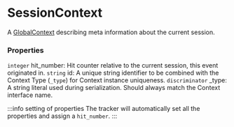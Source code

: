 # SessionContext
A [GlobalContext](/taxonomy/reference/global-contexts/overview.md) describing meta information about the current session.

### Properties
`integer` hit_number: Hit counter relative to the current session, this event originated in.
`string` id: A unique string identifier to be combined with the Context Type (`_type`) 
for Context instance uniqueness.
`discriminator` _type: A string literal used during serialization. Should always match the Context interface name.

:::info setting of properties
The tracker will automatically set all the properties and assign a `hit_number`.
:::
